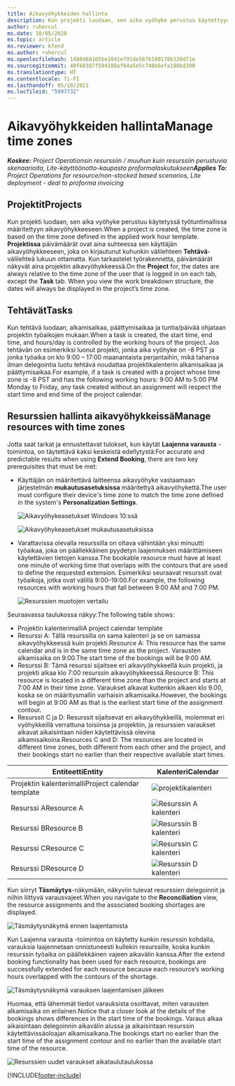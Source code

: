 ```yaml
---
title: Aikavyöhykkeiden hallinta
description: Kun projekti luodaan, sen aika vyöhyke perustuu käytettyyn työtuntimalliin määritettyyn aikavyöhykkeeseen.
author: ruhercul
ms.date: 10/05/2020
ms.topic: article
ms.reviewer: kfend
ms.author: ruhercul
ms.openlocfilehash: 1480d68105be1041e791de567b180178b330d71e
ms.sourcegitcommit: 40f68387f594180af64a5e5c748b6efa188bd300
ms.translationtype: HT
ms.contentlocale: fi-FI
ms.lasthandoff: 05/10/2021
ms.locfileid: "5997732"
---
```

# <a name="manage-time-zones"></a><span data-ttu-id="13d89-103">Aikavyöhykkeiden hallinta</span><span class="sxs-lookup"><span data-stu-id="13d89-103">Manage time zones</span></span>

<span data-ttu-id="13d89-104">_**Koskee:** Project Operationsin resurssiin / muuhun kuin resurssiin perustuvia skenaarioita, Lite-käyttöönotto-kaupasta proformalaskutukseen_</span><span class="sxs-lookup"><span data-stu-id="13d89-104">_**Applies To:** Project Operations for resource/non-stocked based scenarios, Lite deployment - deal to proforma invoicing_</span></span>


## <a name="projects"></a><span data-ttu-id="13d89-105">Projektit</span><span class="sxs-lookup"><span data-stu-id="13d89-105">Projects</span></span>

<span data-ttu-id="13d89-106">Kun projekti luodaan, sen aika vyöhyke perustuu käytetyssä työtuntimallissa määritettyyn aikavyöhykkeeseen.</span><span class="sxs-lookup"><span data-stu-id="13d89-106">When a project is created, the time zone is based on the time zone defined in the applied work hour template.</span></span> <span data-ttu-id="13d89-107">**Projektissa** päivämäärät ovat aina suhteessa sen käyttäjän aikavyöhykkeeseen, joka on kirjautunut kuhunkin välilehteen **Tehtävä**-välilehteä lukuun ottamatta. Kun tarkastelet työrakennetta, päivämäärät näkyvät aina projektin aikavyöhykkeessä.</span><span class="sxs-lookup"><span data-stu-id="13d89-107">On the **Project** for, the dates are always relative to the time zone of the user that is logged in on each tab, except the **Task** tab. When you view the work breakdown structure, the dates will always be displayed in the project’s time zone.</span></span>

## <a name="tasks"></a><span data-ttu-id="13d89-108">Tehtävät</span><span class="sxs-lookup"><span data-stu-id="13d89-108">Tasks</span></span>

<span data-ttu-id="13d89-109">Kun tehtävä luodaan, alkamisaikaa, päättymisaikaa ja tuntia/päivää ohjataan projektin työaikojen mukaan.</span><span class="sxs-lookup"><span data-stu-id="13d89-109">When a task is created, the start time, end time, and hours/day is controlled by the working hours of the project.</span></span> <span data-ttu-id="13d89-110">Jos tehtävän on esimerkiksi luonut projekti, jonka aika vyöhyke on -8 PST ja jonka työaika on klo 9:00 – 17:00 maanantaista perjantaihin, mikä tahansa ilman delegointia luotu tehtävä noudattaa projektikalenterin alkamisaikaa ja päättymisaikaa.</span><span class="sxs-lookup"><span data-stu-id="13d89-110">For example, if a task is created with a project whose time zone is -8 PST and has the following working hours: 9:00 AM to 5:00 PM Monday to Friday, any task created without an assignment will respect the start time and end time of the project calendar.</span></span>

## <a name="manage-resources-with-time-zones"></a><span data-ttu-id="13d89-111">Resurssien hallinta aikavyöhykkeissä</span><span class="sxs-lookup"><span data-stu-id="13d89-111">Manage resources with time zones</span></span>

<span data-ttu-id="13d89-112">Jotta saat tarkat ja ennustettavat tulokset, kun käytät **Laajenna varausta** -toimintoa, on täytettävä kaksi keskeistä edellytystä:</span><span class="sxs-lookup"><span data-stu-id="13d89-112">For accurate and predictable results when using **Extend Booking**, there are two key prerequisites that must be met:</span></span>  

- <span data-ttu-id="13d89-113">Käyttäjän on määritettävä laitteensa aikavyöhyke vastaamaan järjestelmän **mukautusasetuksissa** määritettyä aikavyöhykettä.</span><span class="sxs-lookup"><span data-stu-id="13d89-113">The user must configure their device's time zone to match the time zone defined in the system's **Personalization Settings**.</span></span>
 
  ![Aikavyöhykeasetukset Windows 10:ssä](media/reconcile-assignments-03.png)

  ![Aikavyöhykeasetukset mukautusasetuksissa](media/reconcile-assignments-04.png)
 
- <span data-ttu-id="13d89-116">Varattavissa olevalla resurssilla on oltava vähintään yksi minuutti työaikaa, joka on päällekkäinen pyydetyn laajennuksen määrittämiseen käytettävien tietojen kanssa.</span><span class="sxs-lookup"><span data-stu-id="13d89-116">The bookable resource must have at least one minute of working time that overlaps with the contours that are used to define the requested extension.</span></span> <span data-ttu-id="13d89-117">Esimerkiksi seuraavat resurssit ovat työaikoja, jotka ovat välillä 9:00–19:00.</span><span class="sxs-lookup"><span data-stu-id="13d89-117">For example, the following resources with working hours that fall between 9:00 AM and 7:00 PM.</span></span> 

  ![Resurssien muotojen vertailu](media/reconcile-assignments-05.png)

<span data-ttu-id="13d89-119">Seuraavassa taulukossa näkyy:</span><span class="sxs-lookup"><span data-stu-id="13d89-119">The following table shows:</span></span>

- <span data-ttu-id="13d89-120">Projektin kalenterimalli</span><span class="sxs-lookup"><span data-stu-id="13d89-120">A project calendar template</span></span>
- <span data-ttu-id="13d89-121">Resurssi A: Tällä resurssilla on sama kalenteri ja se on samassa aikavyöhykkeessä kuin projekti.</span><span class="sxs-lookup"><span data-stu-id="13d89-121">Resource A: This resource has the same calendar and is in the same time zone as the project.</span></span> <span data-ttu-id="13d89-122">Varausten alkamisaika on 9.00.</span><span class="sxs-lookup"><span data-stu-id="13d89-122">The start time of the bookings will be 9:00 AM.</span></span>
- <span data-ttu-id="13d89-123">Resurssi B: Tämä resurssi sijaitsee eri aikavyöhykkeellä kuin projekti, ja projekti alkaa klo 7:00 resurssin aikavyöhykkeessä.</span><span class="sxs-lookup"><span data-stu-id="13d89-123">Resource B: This resource is located in a different time zone than the project and starts at 7:00 AM in their time zone.</span></span> <span data-ttu-id="13d89-124">Varaukset alkavat kuitenkin alkaen klo 9.00, koska se on määritysmallin varhaisin alkamisaika.</span><span class="sxs-lookup"><span data-stu-id="13d89-124">However, the bookings will begin at 9:00 AM as that is the earliest start time of the assignment contour.</span></span>
- <span data-ttu-id="13d89-125">Resurssit C ja D: Resurssit sijaitsevat eri aikavyöhykkeillä, molemmat eri vyöhykkeillä verrattuna toisiinsa ja projektiin, ja resurssien varaukset alkavat aikaisintaan niiden käytettävissä olevina alkamisaikoina.</span><span class="sxs-lookup"><span data-stu-id="13d89-125">Resources C and D: The resources are located in different time zones, both different from each other and the project, and their bookings start no earlier than their respective available start times.</span></span>

|<span data-ttu-id="13d89-126">Entiteetti</span><span class="sxs-lookup"><span data-stu-id="13d89-126">Entity</span></span>  |<span data-ttu-id="13d89-127">Kalenteri</span><span class="sxs-lookup"><span data-stu-id="13d89-127">Calendar</span></span>  |
|-|-|
|<span data-ttu-id="13d89-128">Projektin kalenterimalli</span><span class="sxs-lookup"><span data-stu-id="13d89-128">Project calendar template</span></span>   | ![projektikalenteri](media/reconcile-assignments-06.png) |
|<span data-ttu-id="13d89-130">Resurssi A</span><span class="sxs-lookup"><span data-stu-id="13d89-130">Resource A</span></span>  | ![Resurssin A kalenteri](media/reconcile-assignments-06.png) |
|<span data-ttu-id="13d89-132">Resurssi B</span><span class="sxs-lookup"><span data-stu-id="13d89-132">Resource B</span></span>  |  ![Resurssin B kalenteri](media/reconcile-assignments-07.png) |
|<span data-ttu-id="13d89-134">Resurssi C</span><span class="sxs-lookup"><span data-stu-id="13d89-134">Resource C</span></span>  |  ![Resurssin C kalenteri](media/reconcile-assignments-08.png) |
|<span data-ttu-id="13d89-136">Resurssi D</span><span class="sxs-lookup"><span data-stu-id="13d89-136">Resource D</span></span>  | ![Resurssin D kalenteri](media/reconcile-assignments-09.png)  |
 
<span data-ttu-id="13d89-138">Kun siirryt **Täsmäytys**-näkymään, näkyviin tulevat resurssien delegoinnit ja niihin liittyvä varausvajeet.</span><span class="sxs-lookup"><span data-stu-id="13d89-138">When you navigate to the **Reconciliation** view, the resource assignments and the associated booking shortages are displayed.</span></span>

![Täsmäytysnäkymä ennen laajentamista](media/reconcile-assignments-10.png)

<span data-ttu-id="13d89-140">Kun Laajenna varausta -toimintoa on käytetty kunkin resurssin kohdalla, varauksia laajennetaan onnistuneesti kullekin resurssille, koska kunkin resurssin työaika on päällekkäinen vajeen aikavälin kanssa.</span><span class="sxs-lookup"><span data-stu-id="13d89-140">After the extend booking functionality has been used for each resource, bookings are successfully extended for each resource because each resource’s working hours overlapped with the contours of the shortage.</span></span>

![Täsmäytysnäkymä varauksen laajentamisen jälkeen](media/reconcile-assignments-11.png) 

<span data-ttu-id="13d89-142">Huomaa, että lähemmät tiedot varauksista osoittavat, miten varausten alkamisaika on erilainen.</span><span class="sxs-lookup"><span data-stu-id="13d89-142">Notice that a closer look at the details of the bookings shows differences in the start time of the bookings.</span></span> <span data-ttu-id="13d89-143">Varaus alkaa aikaisintaan delegoinnin aikavälin alussa ja aikaisintaan resurssin käytettävissäoloajan alkamisaikana.</span><span class="sxs-lookup"><span data-stu-id="13d89-143">The bookings start no earlier than the start time of the assignment contour and no earlier than the available start time of the resource.</span></span>

![Resurssien uudet varaukset aikataulutaulukossa](media/reconcile-assignments-12.png)


[!INCLUDE[footer-include](../includes/footer-banner.md)]